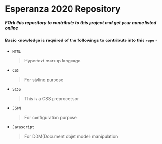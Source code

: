 # Esperanza 2020 Repository


##### FOrk this repository to contribute to this project and get your name listed online

#### Basic knowledge is required of the followings to contribute into this `repo` -

+ `HTML` 
    > Hypertext markup language
+ `CSS`
    > For styling purpose
+ `SCSS` 
    > This is a CSS preprocessor

+ `JSON`
    > For configuration purpose
+ `Javascript`
    > For DOM(Document objet model) manipulation